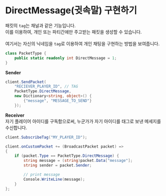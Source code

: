 DirectMessage(귓속말) 구현하기
====

패킷의 `tag`는 채널과 같은 기능입니다.<br>
이를 이용하여, 개인 또는 파티간에만 주고받는 패킷을 생성할 수 있습니다.<br>
<br>
여기서는 자신의 닉네임을 `tag`로 이용하여 개인 채팅을 구현하는 방법을 보여줍니다.

```cs
class PacketType {
    public static readonly int DirectMessage = 1;
}
```

__Sender__
```cs
client.SendPacket(
    "RECIEVER_PLAYER_ID", // TAG
    PacketType.DirectMessage,
    new Dictionary<string, object>() {
        {"message", "MESSAGE_TO_SEND"}
    });
```

__Receiver__<br>
자기 플레이어 아이디를 구독함으로써, 누군가가 자기 아이디를 태그로 보낸 메세지를 수신합니다.
```cs
client.SubscribeTag("MY_PLAYER_ID");
```
```cs
client.onCustomPacket += (BroadcastPacket packet) =>
{
    if (packet.Type == PacketType.DirectMessage) {
        string message = (string)packet.Data["message"];
        string sender = packet.Sender;

        // print message
        Console.WriteLine(message);
    }
};
```
